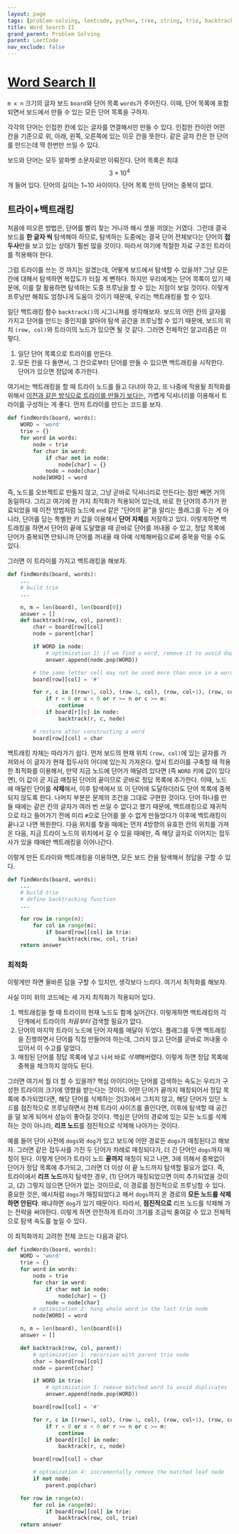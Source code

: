 ```yaml
---
layout: page
tags: [problem-solving, leetcode, python, tree, string, trie, backtracking]
title: Word Search II
grand_parent: Problem Solving
parent: LeetCode
nav_exclude: false
---
```


# [Word Search II](https://leetcode.com/problems/word-search-ii/)

 `m x n` 크기의 글자 보드 `board`와 단어 목록 `words`가
 주어진다. 이때, 단어 목록에 포함되면서 보드에서 만들 수 있는 모든
 단어 목록을 구하자.

 각각의 단어는 인접한 칸에 있는 글자를 연결해서만 만들 수 있다. 인접한
 칸이란 어떤 칸을 기준으로 위, 아래, 왼쪽, 오른쪽에 있는 이웃 칸을
 뜻한다. 같은 글자 칸은 한 단어를 만드는데 딱 한번만 쓰일 수 있다.

 보드와 단어는 모두 알파벳 소문자로만 이뤄진다. 단어 목록은 최대 $$ 3
 \times 10^4 $$개 들어 있다. 단어의 길이는 1~10 사이이다. 단어 목록
 안의 단어는 중복이 없다.

## 트라이+백트래킹

 처음에 떠오른 방법은, 단어를 빨리 찾는 거니까 해시 셋을 끼얹는
 거였다. 그런데 결국 보드를 **한 글자 씩** 탐색해야 하므로, 탐색하는
 도중에는 결국 단어 전체보다는 단어의 **접두사**만을 보고 있는 상태가
 훨씬 많을 것이다. 따라서 여기에 적절한 자료 구조인 트라이를 적용해야
 한다.

 그럼 트라이를 쓰는 것 까지는 알겠는데, 어떻게 보드에서 탐색할 수
 있을까? 그냥 모든 칸에 대해서 탐색하면 복잡도가 터질 게
 뻔하다. 하지만 우리에게는 단어 목록이 있기 때문에, 이를 잘 활용하면
 탐색하는 도중 프루닝을 할 수 있는 지점이 보일 것이다. 이렇게 프루닝만
 해줘도 엄청나게 도움이 것이기 때문에, 우리는 백트래킹을 할 수 있다.

 일단 백트래킹 함수 `backtrack()`의 시그니쳐를 생각해보자. 보드의 어떤
 칸의 글자를 가지고 단어를 만드는 중인지를 알아야 탐색 공간을 프루닝할
 수 있기 때문에, 보드의 위치 `(row, col)`와 트라이의 노드가 있으면 될
 것 같다. 그러면 전체적인 알고리즘은 이렇다.
 1. 일단 단어 목록으로 트라이를 만든다.
 2. 모든 칸을 다 돌면서, 그 칸으로부터 단어를 만들 수 있으면
    백트래킹을 시작한다. 단어가 있으면 정답에 추가한다.

 여기서는 백트래킹을 할 때 트라이 노드를 들고 다녀야 하고, 또 나중에
 적용될 최적화를 위해서 [이전과 같은 방식으로 트라이를 만들기
 보다는](../implement-trie), 가볍게 딕셔너리를 이용해서 트라이를
 구성하는 게 좋다. 먼저 트라이를 만드는 코드를 보자.

```python
def findWords(board, words):
    WORD = 'word'
    trie = {}
    for word in words:
        node = trie
        for char in word:
            if char not in node:
                node[char] = {}
            node = node[char]
        node[WORD] = word
```

 즉, 노드를 오브젝트로 만들지 않고, 그냥 곧바로 딕셔너리로 만든다는
 점만 빼면 거의 동일하다. 그리고 여기에 한 가지 최적화가 적용되어
 있는데, 바로 한 단어의 추가가 완료되었을 때 이전 방법처럼 노드에
 `end` 같은 "단어의 끝"을 알리는 플래그를 두는 게 아니라, 단어를 담는
 특별한 키 값을 이용해서 **단어 자체**를 저장하고 있다. 이렇게하면
 백트래킹을 하면서 단어의 끝에 도달했을 때 곧바로 단어를 꺼내올 수
 있고, 정답 목록에 단어가 중복되면 안되니까 단어를 꺼내올 때 아예
 삭제해버림으로써 중복을 막을 수도 있다.

 그러면 이 트라이를 가지고 백트래킹을 해보자.

```python
def findWords(board, words):
    ...
    # build trie
    ...

    n, m = len(board), len(board[0])
    answer = []
    def backtrack(row, col, parent):
        char = board[row][col]
        node = parent[char]

        if WORD in node:
            # optimization 1) if we find a word, remove it to avoid duplicates
            answer.append(node.pop(WORD))

        # the same letter cell may not be used more than once in a word.
        board[row][col] = '#'

        for r, c in [(row+1, col), (row-1, col), (row, col+1), (row, col-1)]:
            if r < 0 or c < 0 or r >= n or c >= m:
                continue
            if board[r][c] in node:
                backtrack(r, c, node)

        # restore after constructing a word
        board[row][col] = char
```

 백트래킹 자체는 따라가기 쉽다. 먼저 보드의 현재 위치 `(row, col)`에
 있는 글자를 가져와서 이 글자가 현재 접두사의 어디에 있는지
 가져온다. 앞서 트라이를 구축할 때 적용한 최적화를 이용해서, 만약 지금
 노드에 단어가 매달려 있다면 (즉 `WORD` 키에 값이 있다면), 이 값이 곧
 지금 매칭된 단어의 끝이므로 곧바로 정답 목록에 추가한다. 이때, 노드에
 매달린 단어를 **삭제**해서, 이후 탐색에서 또 이 단어에 도달하더라도
 단어 목록에 중복되지 않도록 한다. 나머지 부분은 문제의 조건을 그대로
 구현한 것이다. 단어 하나를 만들 때에는 같은 칸의 글자가 여러 번 쓰일
 수 없다고 했기 때문에, 백트래킹으로 재귀적으로 타고 들어가기 전에
 미리 `#`으로 단어를 쓸 수 없게 만들었다가 이후에 백트래킹이 끝나고
 나면 복원한다. 다음 위치를 찾을 때에는 먼저 4방향의 유효한 칸의
 위치를 가져온 다음, 지금 트라이 노드의 위치에서 갈 수 있을 때에만, 즉
 해당 글자로 이어지는 접두사가 있을 때에만 백트래킹을 이어나간다.

 이렇게 만든 트라이와 백트래킹을 이용하면, 모든 보드 칸을 탐색해서
 정답을 구할 수 있다.

```python
def findWords(board, words):
    ...
    # build trie
    # define backtracking function
    ...

    for row in range(n):
        for col in range(m):
            if board[row][col] in trie:
                backtrack(row, col, trie)
    return answer
```

### 최적화

 이렇게만 하면 올바른 답을 구할 수 있지만, 생각보다 느리다. 여기서
 최적화를 해보자.

 사실 이미 위의 코드에는 세 가지 최적화가 적용되어 있다.
 1. 백트래킹을 할 때 트라이의 현재 노드도 함께 실어간다. 이렇게하면
    백트래킹의 각 단계에서 트라이의 *처음부터* 검색할 필요가 없다.
 2. 단어의 마지막 트라이 노드에 단어 자체를 매달아 두었다. 플래그를
    두면 백트래킹을 진행하면서 단어를 직접 만들어야 하는데, 그러지
    않고 단어를 곧바로 꺼내올 수 있어서 이 수고를 덜었다.
 3. 매칭된 단어를 정답 목록에 넣고 나서 바로 *삭제*해버렸다. 이렇게
    하면 정답 목록에 중복을 체크하지 않아도 된다.

 그러면 여기서 뭘 더 할 수 있을까? 핵심 아이디어는 단어를 검색하는
 속도는 우리가 구성한 트라이의 크기에 영향을 받는다는 것이다. 어떤
 단어가 끝까지 매칭되어서 정답 목록에 추가되었다면, 해당 단어를
 삭제하는 것(3)에서 그치지 않고, 해당 단어가 있던 *노드*를 점진적으로
 프루닝하면서 전체 트라이 사이즈를 줄인다면, 이후에 탐색할 때 공간을
 덜 보게 되어서 성능이 좋아질 것이다. 핵심은 단어의 경로에 있는 모든
 노드를 삭제하는 것이 아니라, **리프 노드**를 점진적으로 삭제해
 나아가는 것이다.

 예를 들어 단어 사전에 `dogs`와 `dog`가 있고 보드에 어떤 경로든
 `dogs`가 매칭된다고 해보자. 그러면 같은 접두사를 가진 두 단어가
 차례로 매칭되다가, 더 긴 단어인 `dogs`까지 매칭이 된다. 이렇게 단어가
 트라이 노드 **끝까지** 매칭이 되고 나면, 3에 의해서 중복없이 단어가
 정답 목록에 추가되고, 그러면 더 이상 이 끝 노드까지 탐색할 필요가
 없다. 즉, 트라이에서 **리프 노드**까지 탐색한 경우, (1) 단어가
 매칭되었으면 이미 추가되었을 것이고, (2) 그렇지 않으면 단어가 없는
 것이므로, 이 경로를 점진적으로 프루닝할 수 있다. 중요한 것은,
 예시처럼 `dogs`가 매칭되었다고 해서 `dogs`까지 온 경로의 **모든
 노드를 삭제하면 안된다**. 왜냐하면 `dog`가 있기 때문이다. 따라서,
 **점진적으로** 리프 노드를 삭제해 가는 전략을 써야한다. 이렇게 하면
 안전하게 트라이 크기를 조금씩 줄여갈 수 있고 전체적으로 탐색 속도를
 높일 수 있다.

 이 최적화까지 고려한 전체 코드는 다음과 같다.

```python
def findWords(board, words):
    WORD = 'word'
    trie = {}
    for word in words:
        node = trie
        for char in word:
            if char not in node:
                node[char] = {}
            node = node[char]
        # optimization 2: hang whole word in the last trie node
        node[WORD] = word

    n, m = len(board), len(board[0])
    answer = []

    def backtrack(row, col, parent):
        # optimization 1: recursion with parent trie node
        char = board[row][col]
        node = parent[char]

        if WORD in trie:
            # optimization 3: remove matched word to avoid duplicates
            answer.append(node.pop(WORD))

        board[row][col] = '#'

        for r, c in [(row+1, col), (row-1, col), (row, col+1), (row, col-1)]:
            if r < 0 or c < 0 or r >= n or c >= m:
                continue
            if board[r][c] in node:
                backtrack(r, c, node)

        board[row][col] = char

        # optimization 4: incrementally remove the matched leaf node
        if not node:
            parent.pop(char)

    for row in range(n):
        for col in range(m):
            if board[row][col] in trie:
                backtrack(row, col, trie)
    return answer
```
